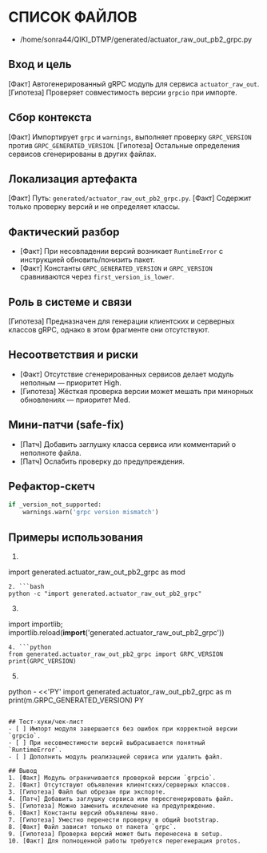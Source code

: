 # СПИСОК ФАЙЛОВ
- /home/sonra44/QIKI_DTMP/generated/actuator_raw_out_pb2_grpc.py

## Вход и цель
[Факт] Автогенерированный gRPC модуль для сервиса `actuator_raw_out`.
[Гипотеза] Проверяет совместимость версии `grpcio` при импорте.

## Сбор контекста
[Факт] Импортирует `grpc` и `warnings`, выполняет проверку `GRPC_VERSION` против `GRPC_GENERATED_VERSION`.
[Гипотеза] Остальные определения сервисов сгенерированы в других файлах.

## Локализация артефакта
[Факт] Путь: `generated/actuator_raw_out_pb2_grpc.py`.
[Факт] Содержит только проверку версий и не определяет классы.

## Фактический разбор
- [Факт] При несовпадении версий возникает `RuntimeError` с инструкцией обновить/понизить пакет.
- [Факт] Константы `GRPC_GENERATED_VERSION` и `GRPC_VERSION` сравниваются через `first_version_is_lower`.

## Роль в системе и связи
[Гипотеза] Предназначен для генерации клиентских и серверных классов gRPC, однако в этом фрагменте они отсутствуют.

## Несоответствия и риски
- [Факт] Отсутствие сгенерированных сервисов делает модуль неполным — приоритет High.
- [Гипотеза] Жёсткая проверка версии может мешать при минорных обновлениях — приоритет Med.

## Мини-патчи (safe-fix)
- [Патч] Добавить заглушку класса сервиса или комментарий о неполноте файла.
- [Патч] Ослабить проверку до предупреждения.

## Рефактор-скетч
```python
if _version_not_supported:
    warnings.warn('grpc version mismatch')
```

## Примеры использования
1. ```python
import generated.actuator_raw_out_pb2_grpc as mod
```
2. ```bash
python -c "import generated.actuator_raw_out_pb2_grpc"
```
3. ```python
import importlib; importlib.reload(__import__('generated.actuator_raw_out_pb2_grpc'))
```
4. ```python
from generated.actuator_raw_out_pb2_grpc import GRPC_VERSION
print(GRPC_VERSION)
```
5. ```bash
python - <<'PY'
import generated.actuator_raw_out_pb2_grpc as m
print(m.GRPC_GENERATED_VERSION)
PY
```

## Тест-хуки/чек-лист
- [ ] Импорт модуля завершается без ошибок при корректной версии `grpcio`.
- [ ] При несовместимости версий выбрасывается понятный `RuntimeError`.
- [ ] Дополнить модуль реализацией сервиса или удалить файл.

## Вывод
1. [Факт] Модуль ограничивается проверкой версии `grpcio`.
2. [Факт] Отсутствуют объявления клиентских/серверных классов.
3. [Гипотеза] Файл был обрезан при экспорте.
4. [Патч] Добавить заглушку сервиса или пересгенерировать файл.
5. [Гипотеза] Можно заменить исключение на предупреждение.
6. [Факт] Константы версий объявлены явно.
7. [Гипотеза] Уместно перенести проверку в общий bootstrap.
8. [Факт] Файл зависит только от пакета `grpc`.
9. [Гипотеза] Проверка версий может быть перенесена в setup.
10. [Факт] Для полноценной работы требуется перегенерация protos.
